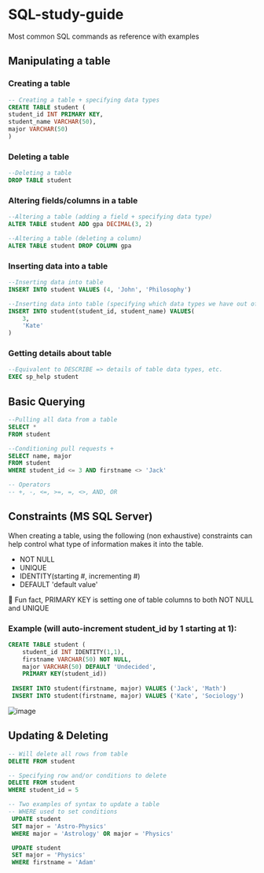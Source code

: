 # SQL-study-guide
Most common SQL commands as reference with examples

## Manipulating a table

### Creating a table
```SQL
-- Creating a table + specifying data types
CREATE TABLE student (
student_id INT PRIMARY KEY,
student_name VARCHAR(50),
major VARCHAR(50)
)
```

### Deleting a table
```SQL
--Deleting a table
DROP TABLE student
```

### Altering fields/columns in a table
```SQL
--Altering a table (adding a field + specifying data type)
ALTER TABLE student ADD gpa DECIMAL(3, 2)

--Altering a table (deleting a column)
ALTER TABLE student DROP COLUMN gpa
```

### Inserting data into a table
```SQL
--Inserting data into table
INSERT INTO student VALUES (4, 'John', 'Philosophy')

--Inserting data into table (specifying which data types we have out of total required to avoid errors)
INSERT INTO student(student_id, student_name) VALUES(
	3,
	'Kate'
)
```

### Getting details about table

```SQL 
--Equivalent to DESCRIBE => details of table data types, etc.
EXEC sp_help student
```

## Basic Querying
```SQL
--Pulling all data from a table
SELECT *
FROM student

--Conditioning pull requests +
SELECT name, major
FROM student
WHERE student_id <= 3 AND firstname <> 'Jack'

-- Operators 
-- +, -, <=, >=, =, <>, AND, OR
```

## Constraints (MS SQL Server)

When creating a table, using the following (non exhaustive) constraints can help control what type of information makes it into the table.

* NOT NULL
* UNIQUE
* IDENTITY(starting #, incrementing #)
* DEFAULT 'default value'

🍯 Fun fact, PRIMARY KEY is setting one of table columns to both NOT NULL and UNIQUE

### Example (will auto-increment student_id by 1 starting at 1):

```SQL
CREATE TABLE student (
	student_id INT IDENTITY(1,1),
	firstname VARCHAR(50) NOT NULL,
	major VARCHAR(50) DEFAULT 'Undecided',
	PRIMARY KEY(student_id))
 
 INSERT INTO student(firstname, major) VALUES ('Jack', 'Math')
 INSERT INTO student(firstname, major) VALUES ('Kate', 'Sociology')
```

![image](https://user-images.githubusercontent.com/94760028/208919331-f24ff63b-dc1a-48c2-98df-55fd00584c4f.png)

## Updating & Deleting

```SQL
-- Will delete all rows from table
DELETE FROM student

-- Specifying row and/or conditions to delete
DELETE FROM student
WHERE student_id = 5

-- Two examples of syntax to update a table
-- WHERE used to set conditions
 UPDATE student
 SET major = 'Astro-Physics'
 WHERE major = 'Astrology' OR major = 'Physics'

 UPDATE student
 SET major = 'Physics'
 WHERE firstname = 'Adam'
```
